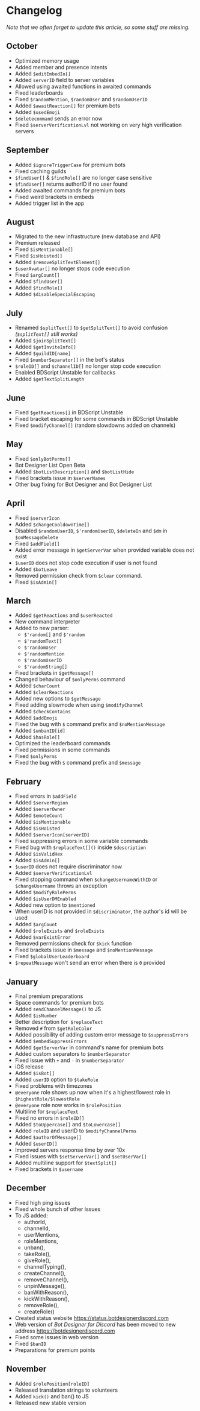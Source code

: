 # Changelog
*Note that we often forget to update this article, so some stuff are missing.*

## October
- Optimized memory usage
- Added member and presence intents
- Added `$editEmbedIn[]`
- Added `serverID` field to server variables
- Allowed using awaited functions in awaited commands
- Fixed leaderboards
- Fixed `$randomMention`, `$randomUser` and `$randomUserID`
- Added `$awaitReaction[]` for premium bots
- Added `$usedEmoji`
- `$deletecommand` sends an error now
- Fixed `$serverVerificationLvl` not working on very high verification servers

## September
- Added `$ignoreTriggerCase` for premium bots
- Fixed caching guilds
- `$findUser[]` & `$findRole[]` are no longer case sensitive
- `$findUser[]` returns authorID if no user found
- Added awaited commands for premium bots
- Fixed weird brackets in embeds
- Added trigger list in the app

## August
- Migrated to the new infrastructure (new database and API)
- Premium released
- Fixed `$isMentionable[]`
- Fixed `$isHoisted[]`
- Added `$removeSplitTextElement[]`
- `$userAvatar[]` no longer stops code execution
- Fixed `$argCount[]`
- Added `$findUser[]`
- Added `$findRole[]`
- Added `$disableSpecialEscaping`

## July
- Renamed `$splitText[]` to `$getSplitText[]` to avoid confusion _(`$splitText[]` still works)_
- Added `$joinSplitText[]`
- Added `$getInviteInfo[]`
- Added `$guildID[name]`
- Fixed `$numberSeparator[]` in the bot's status
- `$roleID[]` and `$channelID[]` no longer stop code execution
- Enabled BDScript Unstable for callbacks
- Added `$getTextSplitLength`

## June
- Fixed `$getReactions[]` in BDScript Unstable
- Fixed bracket escaping for some commands in BDScript Unstable
- Fixed `$modifyChannel[]` (random slowdowns added on channels)

## May
- Fixed `$onlyBotPerms[]`
- Bot Designer List Open Beta
- Added `$botListDescription[]` and `$botListHide`
- Fixed brackets issue in `$serverNames`
- Other bug fixing for Bot Designer and Bot Designer List

## April
- Fixed `$serverIcon`
- Added `$changeCooldownTime[]`
- Disabled `$randomUserID`, `$'randomUserID`, `$deleteIn` and `$dm` in `$onMessageDelete`
- Fixed `$addField[]`
- Added error message in `$getServerVar` when provided variable does not exist
- `$userID` does not stop code execution if user is not found
- Added `$botLeave`
- Removed permission check from `$clear` command.
- Fixed `$isAdmin[]`

## March
- Added `$getReactions` and `$userReacted`
- New command interpreter
- Added to new parser:
    - `$'random[]` and `$'random`
    - `$'randomText[]`
    - `$'randomUser`
    - `$'randomMention`
    - `$'randomUserID`
    - `$'randomString[]`
- Fixed brackets in `$getMessage[]`
- Changed behaviour of `$onlyPerms` command
- Added `$charCount`
- Added `$clearReactions`
- Added new options to `$getMessage`
- Fixed adding slowmode when using `$modifyChannel`
- Added `$checkContains`
- Added `$addEmoji`
- Fixed the bug with `$` command prefix and `$noMentionMessage`
- Added `$unbanID[id]`
- Added `$hasRole[]`
- Optimized the leaderboard commands
- Fixed permissions in some commands
- Fixed `$onlyPerms`
- Fixed the bug with `$` command prefix and `$message`

## February
- Fixed errors in `$addField`
- Added `$serverRegion`
- Added `$serverOwner`
- Added `$emoteCount`
- Added `$isMentionable`
- Added `$isHoisted`
- Added `$serverIcon[serverID]`
- Fixed suppressing errors in some variable commands
- Fixed bug with `$replaceText[]()` inside `$description`
- Added `$isValidHex`
- Added `$isAdmin[]`
- `$userID` does not require discriminator now
- Added `$serverVerificationLvl`
- Fixed stopping command when `$changeUsernameWithID` or `$changeUsername` throws an exception
- Added `$modifyRolePerms`
- Added `$isUserDMEnabled`
- Added new option to `$mentioned`
- When userID is not provided in `$discriminator`, the author's id will be used
- Added `$argCount`
- Added `$roleExists` and `$roleExists` 
- Added `$varExistError`
- Removed permissions check for `$kick` function
- Fixed brackets issue in `$message` and `$noMentionMessage`
- Fixed `$globalUserLeaderboard`
- `$repeatMessage` won't send an error when there is `0` provided

## January
- Final premium preparations
- Space commands for premium bots
- Added `sendChannelMessage()` to JS
- Added `$isNumber`
- Better description for` $replaceText`
- Removed `#` from `$getRoleColor`
- Added possibility of adding custom error message to `$suppressErrors`
- Added `$embedSuppressErrors`
- Added `$getServerVar` in command's name for premium bots
- Added custom separators to `$numberSeparator`
- Fixed issue with `+` and `-` in `$numberSeparator`
- iOS release
- Added `$isBot[]`
- Added `userID` option to `$takeRole`
- Fixed problems with timezones
- `@everyone` role shows up now when it's a highest/lowest role in `$highestRole/$lowestRole`
- `@everyone` role now works in `$rolePosition`
- Multiline for `$replaceText`
- Fixed no errors in `$roleID[]`
- Added `$toUppercase[]` and `$toLowercase[]`
- Added `roleID` and userID to `$modifyChannelPerms`
- Added `$authorOfMessage[]`
- Added `$userID[]`
- Improved servers response time by over 10x
- Fixed issues with `$setServerVar[]` and `$setUserVar[]`
- Added multiline support for `$textSplit[]`
- Fixed brackets in `$username`

## December
- Fixed high ping issues
- Fixed whole bunch of other issues
- To JS added:
    - authorId,
    - channelId,
    - userMentions,
    - roleMentions,
    - unban(),
    - takeRole(),
    - giveRole(),
    - channelTyping(),
    - createChannel(),
    - removeChannel(),
    - unpinMessage(),
    - banWithReason(),
    - kickWithReason(),
    - removeRole(),
    - createRole()
- Created status website https://status.botdesignerdiscord.com
- Web version of *Bot Designer for Discord* has been moved to new address https://botdesignerdiscord.com
- Fixed some issues in web version
- Fixed `$banID`
- Preparations for premium points

## November
- Added `$rolePosition[roleID]`
- Released translation strings to volunteers
- Added `kick()` and ban() to JS
- Released new stable version
